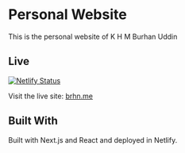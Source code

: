# Personal Website

This is the personal website of K H M Burhan Uddin

## Live

[![Netlify Status](https://api.netlify.com/api/v1/badges/32574590-0873-4cbd-b577-3977fcf1884c/deploy-status)](https://app.netlify.com/sites/brhnme/deploys)

Visit the live site: [brhn.me](https://www.brhn.me)

## Built With

Built with Next.js and React and deployed in Netlify.